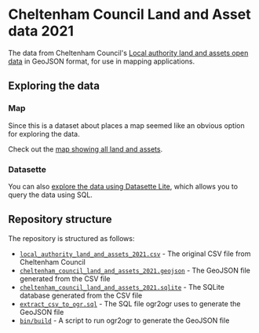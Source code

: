 # Cheltenham Council Land and Asset data 2021

The data from Cheltenham Council's [Local authority land and assets open data](https://www.cheltenham.gov.uk/info/16/open_data/1190/local_authority_land_and_assets) in GeoJSON format, for use in mapping applications.

## Exploring the data

### Map

Since this is a dataset about places a map seemed like an obvious option for exploring the data.

Check out the [map showing all land and assets](https://www.chrismytton.com/cheltenham-council-land-and-assets/).

### Datasette

You can also [explore the data using Datasette Lite](https://lite.datasette.io/?url=https://github.com/chrismytton/cheltenham-council-land-and-assets/blob/main/cheltenham_council_land_and_assets_2021.sqlite#/cheltenham_council_land_and_assets_2021/land_and_assets), which allows you to query the data using SQL.

## Repository structure

The repository is structured as follows:

- [`local_authority_land_and_assets_2021.csv`](local_authority_land_and_assets_2021.csv) - The original CSV file from Cheltenham Council
- [`cheltenham_council_land_and_assets_2021.geojson`](cheltenham_council_land_and_assets_2021.geojson) - The GeoJSON file generated from the CSV file
- [`cheltenham_council_land_and_assets_2021.sqlite`](cheltenham_council_land_and_assets_2021.sqlite) - The SQLite database generated from the CSV file
- [`extract_csv_to_ogr.sql`](extract_csv_to_ogr.sql) - The SQL file ogr2ogr uses to generate the GeoJSON file
- [`bin/build`](bin/build) - A script to run ogr2ogr to generate the GeoJSON file
